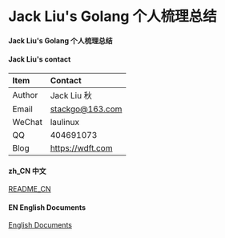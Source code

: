 # Jack Liu's Golang 个人梳理总结

#### Jack Liu's Golang 个人梳理总结

#### Jack Liu's contact
| Item  | Contact |
| :------ | :---------- |
| Author | Jack Liu 秋 |
| Email | stackgo@163.com |
| WeChat | laulinux |
| QQ | 404691073 |
| Blog | https://wdft.com |

#### zh_CN 中文
[README_CN](https://github.com/iotd/jackliu-golang-notes/tree/master/zh_CN)

#### EN English Documents
[English Documents](https://github.com/iotd/jackliu-golang-notes/tree/master/EN)


